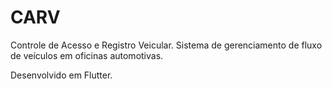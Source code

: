 # CARV

Controle de Acesso e Registro Veicular. Sistema de gerenciamento de fluxo de veículos em oficinas automotivas.

Desenvolvido em Flutter.
